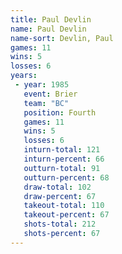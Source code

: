 ```yaml
---
title: Paul Devlin
name: Paul Devlin
name-sort: Devlin, Paul
games: 11
wins: 5
losses: 6
years:
 - year: 1985
   event: Brier
   team: "BC"
   position: Fourth
   games: 11
   wins: 5
   losses: 6
   inturn-total: 121
   inturn-percent: 66
   outturn-total: 91
   outturn-percent: 68
   draw-total: 102
   draw-percent: 67
   takeout-total: 110
   takeout-percent: 67
   shots-total: 212
   shots-percent: 67
---
```

